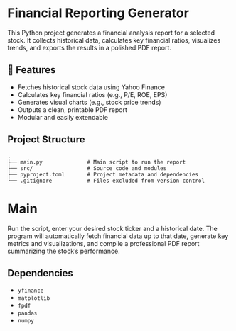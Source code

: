 # Financial Reporting Generator

This Python project generates a financial analysis report for a selected stock. It collects historical data, calculates key financial ratios, visualizes trends, and exports the results in a polished PDF report.

## 🔧 Features

- Fetches historical stock data using Yahoo Finance
- Calculates key financial ratios (e.g., P/E, ROE, EPS)
- Generates visual charts (e.g., stock price trends)
- Outputs a clean, printable PDF report
- Modular and easily extendable

## Project Structure

```
.
├── main.py              # Main script to run the report
├── src/                 # Source code and modules
├── pyproject.toml       # Project metadata and dependencies
└── .gitignore           # Files excluded from version control
```


# Main
Run the script, enter your desired stock ticker and a historical date. The program will automatically fetch financial data up to that date, generate key metrics and visualizations, and compile a professional PDF report summarizing the stock’s performance.


##  Dependencies

- `yfinance`
- `matplotlib`
- `fpdf`
- `pandas`
- `numpy`

